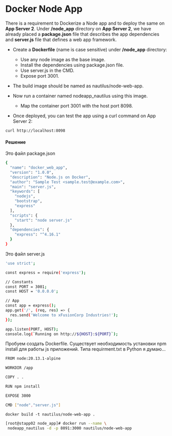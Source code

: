 #  Docker Node App

There is a requirement to Dockerize a Node app and to deploy the same on __App Server 2__. Under __/node_app__ directory on __App Server 2__, we have already placed a __package.json__ file that describes the app dependencies and __server.js__ file that defines a web app framework.


- Create a __Dockerfile__ (name is case sensitive) under __/node_app__ directory:
    - Use any node image as the base image.
    - Install the dependencies using package.json file.
    - Use server.js in the CMD.
    - Expose port 3001.

- The build image should be named as nautilus/node-web-app.

- Now run a container named nodeapp_nautilus using this image.
    - Map the container port 3001 with the host port 8098.

- Once deployed, you can test the app using a curl command on App Server 2:


`curl http://localhost:8098`





#### Решение

Это файл package.json

```bash
{
  "name": "docker_web_app",
  "version": "1.0.0",
  "description": "Node.js on Docker",
  "author": "Sample Test <sample.test@example.com>",
  "main": "server.js",
  "keywords": [
    "nodejs",
    "bootstrap",
    "express"
  ],
  "scripts": {
    "start": "node server.js"
  },
  "dependencies": {
    "express": "^4.16.1"
  }
}
```
Это файл server.js

```bash
'use strict';

const express = require('express');

// Constants
const PORT = 3001;
const HOST = '0.0.0.0';

// App
const app = express();
app.get('/', (req, res) => {
  res.send('Welcome to xFusionCorp Industries!');
});

app.listen(PORT, HOST);
console.log(`Running on http://${HOST}:${PORT}`);
```
Пробуем создать Dockerfile. Существует необходимость установки npm install для работы js приложений. Типа requirment.txt в Python я думаю...

```bash
FROM node:20.13.1-alpine

WORKDIR /app

COPY . . 

RUN npm install

EXPOSE 3000

CMD ["node","server.js"]
```
`docker build -t nautilus/node-web-app .`

```bash
[root@stapp02 node_app]# docker run --name \
 nodeapp_nautilus -d -p 8091:3000 nautilus/node-web-app

```
